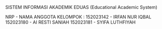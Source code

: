 SISTEM INFORMASI AKADEMIK EDUAS (Educational Academic System)


NRP - NAMA ANGGOTA KELOMPOK : 
152023142 - IRFAN NUR IQBAL
152023180 - AI RESTI SANIAH
152023181 - SYIFA LUTHFIYAH
